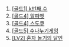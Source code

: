 1. [[골드1] k번째 수](https://www.acmicpc.net/problem/1300)
2. [[골드4] 알파벳](https://www.acmicpc.net/problem/1987)
3. [[골드4] 스도쿠](https://www.acmicpc.net/problem/2239)
4. [[골드5] 수나누기게임](https://www.acmicpc.net/problem/27172)
5. [[LV2] 혼자 놀기의 달인](https://school.programmers.co.kr/learn/courses/30/lessons/131130)

